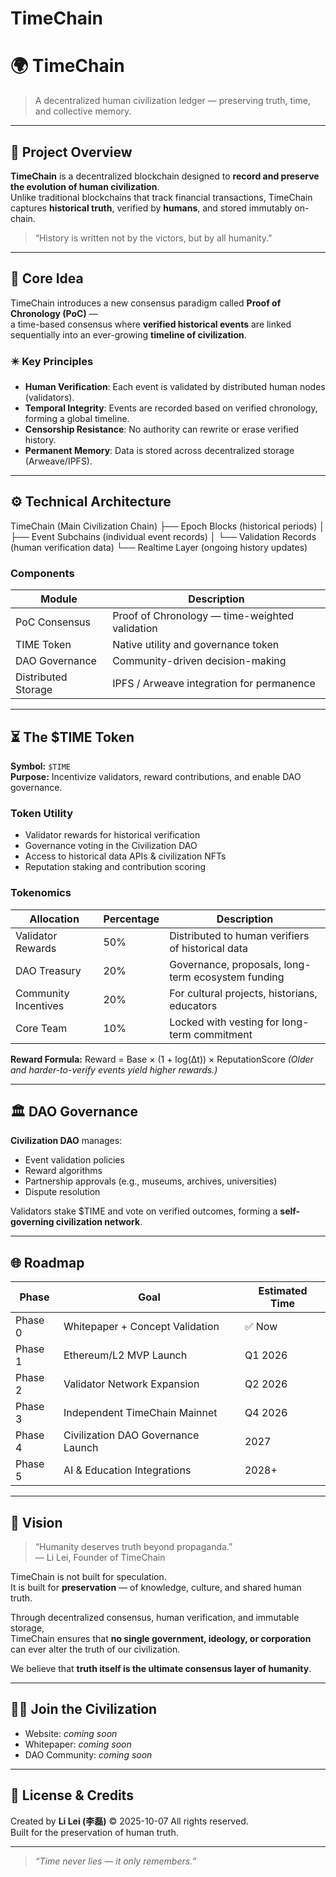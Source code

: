 # TimeChain
# 🌍 TimeChain

> A decentralized human civilization ledger — preserving truth, time, and collective memory.

---

## 🧭 Project Overview

**TimeChain** is a decentralized blockchain designed to **record and preserve the evolution of human civilization**.  
Unlike traditional blockchains that track financial transactions, TimeChain captures **historical truth**, verified by **humans**, and stored immutably on-chain.

> “History is written not by the victors, but by all humanity.”

---

## 🧩 Core Idea

TimeChain introduces a new consensus paradigm called **Proof of Chronology (PoC)** —  
a time-based consensus where **verified historical events** are linked sequentially into an ever-growing **timeline of civilization**.

### ✴️ Key Principles
- **Human Verification**: Each event is validated by distributed human nodes (validators).  
- **Temporal Integrity**: Events are recorded based on verified chronology, forming a global timeline.  
- **Censorship Resistance**: No authority can rewrite or erase verified history.  
- **Permanent Memory**: Data is stored across decentralized storage (Arweave/IPFS).  

---

## ⚙️ Technical Architecture
TimeChain (Main Civilization Chain)
├── Epoch Blocks (historical periods)
│    ├── Event Subchains (individual event records)
│    └── Validation Records (human verification data)
└── Realtime Layer (ongoing history updates)
### Components
| Module | Description |
|--------|--------------|
| PoC Consensus | Proof of Chronology — time-weighted validation |
| TIME Token | Native utility and governance token |
| DAO Governance | Community-driven decision-making |
| Distributed Storage | IPFS / Arweave integration for permanence |

---

## ⏳ The $TIME Token

**Symbol:** `$TIME`  
**Purpose:** Incentivize validators, reward contributions, and enable DAO governance.

### Token Utility
- Validator rewards for historical verification  
- Governance voting in the Civilization DAO  
- Access to historical data APIs & civilization NFTs  
- Reputation staking and contribution scoring  

### Tokenomics
| Allocation | Percentage | Description |
|-------------|-------------|-------------|
| Validator Rewards | 50% | Distributed to human verifiers of historical data |
| DAO Treasury | 20% | Governance, proposals, long-term ecosystem funding |
| Community Incentives | 20% | For cultural projects, historians, educators |
| Core Team | 10% | Locked with vesting for long-term commitment |

**Reward Formula:**
Reward = Base × (1 + log(Δt)) × ReputationScore
*(Older and harder-to-verify events yield higher rewards.)*

---

## 🏛 DAO Governance

**Civilization DAO** manages:
- Event validation policies  
- Reward algorithms  
- Partnership approvals (e.g., museums, archives, universities)  
- Dispute resolution  

Validators stake $TIME and vote on verified outcomes, forming a **self-governing civilization network**.

---

## 🌐 Roadmap

| Phase | Goal | Estimated Time |
|--------|------|----------------|
| Phase 0 | Whitepaper + Concept Validation | ✅ Now |
| Phase 1 | Ethereum/L2 MVP Launch | Q1 2026 |
| Phase 2 | Validator Network Expansion | Q2 2026 |
| Phase 3 | Independent TimeChain Mainnet | Q4 2026 |
| Phase 4 | Civilization DAO Governance Launch | 2027 |
| Phase 5 | AI & Education Integrations | 2028+ |

---

## 🔮 Vision

> “Humanity deserves truth beyond propaganda.”  
> — Li Lei, Founder of TimeChain

TimeChain is not built for speculation.  
It is built for **preservation** — of knowledge, culture, and shared human truth.

Through decentralized consensus, human verification, and immutable storage,  
TimeChain ensures that **no single government, ideology, or corporation** can ever alter the truth of our civilization.

We believe that **truth itself is the ultimate consensus layer of humanity**.

---

## 🧑‍🚀 Join the Civilization

- Website: _coming soon_  
- Whitepaper: _coming soon_  
- DAO Community: _coming soon_  

---

## 📜 License & Credits

Created by **Li Lei (李磊)** © 2025-10-07
All rights reserved.  
Built for the preservation of human truth.

---

> _“Time never lies — it only remembers.”_
